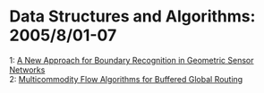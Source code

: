 # Data Structures and Algorithms: 2005/8/01-07  
1: [A New Approach for Boundary Recognition in Geometric Sensor Networks](https://doi.org/10.48550/arXiv.cs/0508006)  
2: [Multicommodity Flow Algorithms for Buffered Global Routing](https://doi.org/10.48550/arXiv.cs/0508045)  